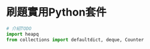 # 刷題實用Python套件

```python
# 介紹TODO
import heapq
from collections import defaultdict, deque, Counter
```